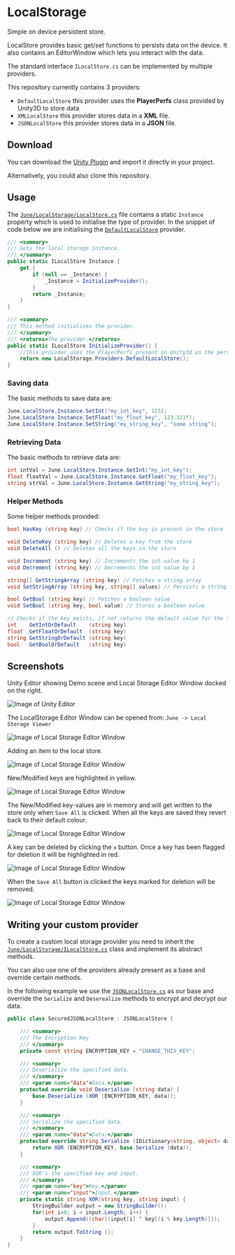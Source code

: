 # LocalStorage
Simple on device persistent store.


LocalStore provides basic get/set functions to persists data on the device. It also contains an EditorWindow which lets you interact with the data.

The standard interface `ILocalStore.cs` can be implemented by multiple providers.

This repository currently contains 3 providers:

- `DefaultLocalStore` this provider uses the **PlayerPerfs** class provided by Unity3D to store data
- `XMLLocalStore` this provider stores data in a **XML** file.
- `JSONLocalStore` this provider stores data in a **JSON** file.

## Download
You can download the [Unity Plugin](https://github.com/JuneSoftware/LocalStorage/raw/master/June.LocalStorage.unitypackage) and import it directly in your project.

Alternatively, you could also clone this repository.

## Usage
The [`June/LocalStorage/LocalStore.cs`](https://github.com/JuneSoftware/LocalStorage/blob/master/Assets/June/LocalStorage/LocalStore.cs) file contains a static `Instance` property which is used to initialise the type of provider. In the snippet of code below we are initialising the [`DefaultLocalStore`](https://github.com/JuneSoftware/LocalStorage/blob/master/Assets/June/LocalStorage/Providers/DefaultLocalStore.cs) provider.

```csharp
/// <summary>
/// Gets the local storage instance.
/// </summary>
public static ILocalStore Instance {
	get {
		if (null == _Instance) {
			_Instance = InitializeProvider();
		}
		return _Instance;
	}
}

/// <summary>
/// This method initializes the provider.
/// </summary>
/// <returns>The provider.</returns>
public static ILocalStore InitializeProvider() {
	//This provider uses the PlayerPerfs present in Unity3d as the persistent store
	return new LocalStorage.Providers.DefaultLocalStore();
}
```

### Saving data
The basic methods to save data are:

```csharp
June.LocalStore.Instance.SetInt("my_int_key", 123);
June.LocalStore.Instance.SetFloat("my_float_key", 123.321f);
June.LocalStore.Instance.SetString("my_string_key", "some string");
```

### Retrieving Data
The basic methods to retrieve data are:

```csharp
int intVal = June.LocalStore.Instance.GetInt("my_int_key");
float floatVal = June.LocalStore.Instance.GetFloat("my_float_key");
string strVal = June.LocalStore.Instance.GetString("my_string_key");
```

### Helper Methods
Some helper methods provided:

```csharp
bool HasKey (string key) // Checks if the key is present in the store

void DeleteKey (string key) // Deletes a key from the store
void DeleteAll () // Deletes all the keys in the store

void Increment (string key) // Increments the int value by 1
void Decrement (string key) // Decrements the int value by 1

string[] GetStringArray (string key) // Fetches a string array
void SetStringArray (string key, string[] values) // Persists a string array to a key

bool GetBool (string key) // Fetches a boolean value
void SetBool (string key, bool value) // Stores a boolean value

// Checks if the key exists, if not returns the default value for the type.
int    GetIntOrDefault    (string key) 
float  GetFloatOrDefault  (string key)
string GetStringOrDefault (string key)
bool   GetBoolOrDefault   (string key)
```


## Screenshots

Unity Editor showing Demo scene and Local Storage Editor Window docked on the right.

![Image of Unity Editor](https://raw.githubusercontent.com/JuneSoftware/LocalStorage/master/screenshots/UnityEditor.png)

The LocalStorage Editor Window can be opened from:
`June -> Local Storage Viewer`

![Image of Local Storage Editor Window](https://raw.githubusercontent.com/JuneSoftware/LocalStorage/master/screenshots/1EditorWindow.png)

Adding an item to the local store.

![Image of Local Storage Editor Window](https://raw.githubusercontent.com/JuneSoftware/LocalStorage/master/screenshots/2EditorWindowCreate.png)

New/Modified keys are highlighted in yellow.

![Image of Local Storage Editor Window](https://raw.githubusercontent.com/JuneSoftware/LocalStorage/master/screenshots/3EditorWindowCreated.png)

The New/Modified key-values are in memory and will get written to the store only when `Save All` is clicked. When all the keys are saved they revert back to their default colour.

![Image of Local Storage Editor Window](https://raw.githubusercontent.com/JuneSoftware/LocalStorage/master/screenshots/4EditorWindowSaved.png)

A key can be deleted by clicking the `x` button. Once a key has been flagged for deletion it will be highlighted in red.

![Image of Local Storage Editor Window](https://raw.githubusercontent.com/JuneSoftware/LocalStorage/master/screenshots/5EditorWindowDeleting.png)

When the `Save All` button is clicked the keys marked for deletion will be removed.

![Image of Local Storage Editor Window](https://raw.githubusercontent.com/JuneSoftware/LocalStorage/master/screenshots/6EditorWindowDeleted.png)


## Writing your custom provider

To create a custom local storage provider you need to inherit the [`June/LocalStorage/ILocalStore.cs`](https://github.com/JuneSoftware/LocalStorage/blob/master/Assets/June/LocalStorage/ILocalStore.cs) class and implement its abstract methods.

You can also use one of the providers already present as a base and override certain methods.

In the following example we use the [`JSONLocalStore.cs`](https://github.com/JuneSoftware/LocalStorage/blob/master/Assets/June/LocalStorage/Providers/JSONLocalStore.cs) as our base and override the `Serialize` and `Deserealize` methods to encrypt and decrypt our data.

```csharp
public class SecuredJSONLocalStore : JSONLocalStore {

	/// <summary>
	/// The Encryption Key
	/// </summary>
	private const string ENCRYPTION_KEY = "CHANGE_THIS_KEY";

	/// <summary>
	/// Deserialize the specified data.
	/// </summary>
	/// <param name="data">Data.</param>
	protected override void Deserialize (string data) {
		base.Deserialize (XOR (ENCRYPTION_KEY, data));
	}

	/// <summary>
	/// Serialize the specified data.
	/// </summary>
	/// <param name="data">Data.</param>
	protected override string Serialize (IDictionary<string, object> data) {
		return XOR (ENCRYPTION_KEY, base.Serialize (data));
	}

	/// <summary>
	/// XOR's the specified key and input.
	/// </summary>
	/// <param name="key">Key.</param>
	/// <param name="input">Input.</param>
	private static string XOR(string key, string input) {
		StringBuilder output = new StringBuilder();
		for(int i=0; i < input.Length; i++) {
			output.Append((char)(input[i] ^ key[(i % key.Length)]));
		}
		return output.ToString ();
	}
}

```